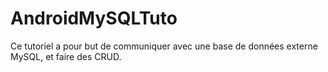 AndroidMySQLTuto
================
Ce tutoriel a pour but de communiquer avec une base de données externe MySQL, et faire des CRUD.
